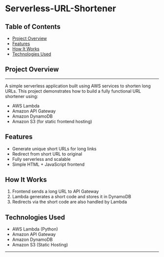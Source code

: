 # Serverless-URL-Shortener

## Table of Contents

- [Project Overview](#project-overview)
- [Features](#features)
- [How It Works](#how-it-works)
- [Technologies Used](#technologies-used)

## Project Overview
---

A simple serverless application built using AWS services to shorten long URLs. This project demonstrates how to build a fully functional URL shortener using:

- AWS Lambda
- Amazon API Gateway
- Amazon DynamoDB
- Amazon S3 (for static frontend hosting)

## Features

- Generate unique short URLs for long links
- Redirect from short URL to original
- Fully serverless and scalable
- Simple HTML + JavaScript frontend

## How It Works

1. Frontend sends a long URL to API Gateway
2. Lambda generates a short code and stores it in DynamoDB
3. Redirects via the short code are also handled by Lambda

## Technologies Used

- AWS Lambda (Python)
- Amazon API Gateway
- Amazon DynamoDB
- Amazon S3 (Static Hosting)

---


